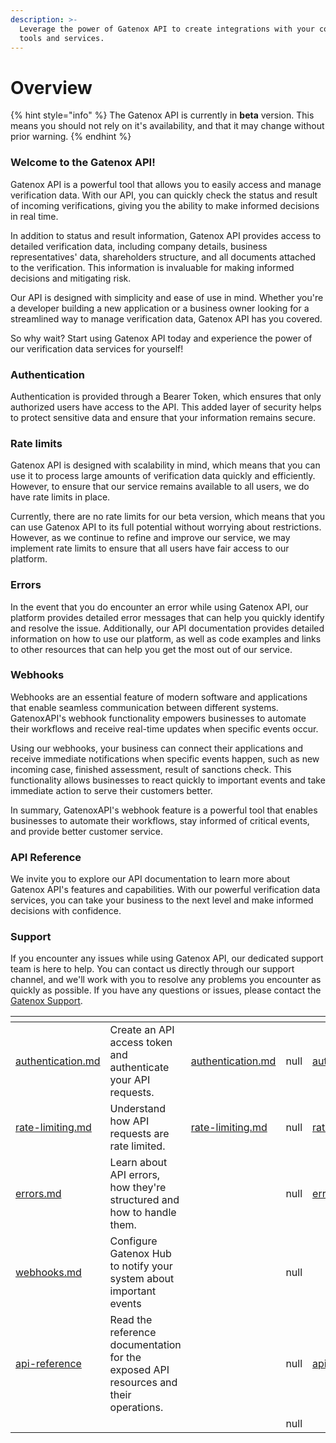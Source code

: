 ```yaml
---
description: >-
  Leverage the power of Gatenox API to create integrations with your company's
  tools and services.
---
```


# Overview

{% hint style="info" %}
The Gatenox API is currently in **beta** version. This means you should not rely on it's availability, and that it may change without prior warning.
{% endhint %}

### Welcome to the Gatenox API!

Gatenox API is a powerful tool that allows you to easily access and manage verification data. With our API, you can quickly check the status and result of incoming verifications, giving you the ability to make informed decisions in real time.

In addition to status and result information, Gatenox API provides access to detailed verification data, including company details, business representatives' data, shareholders structure, and all documents attached to the verification. This information is invaluable for making informed decisions and mitigating risk.

Our API is designed with simplicity and ease of use in mind. Whether you're a developer building a new application or a business owner looking for a streamlined way to manage verification data, Gatenox API has you covered.

So why wait? Start using Gatenox API today and experience the power of our verification data services for yourself!

### Authentication

Authentication is provided through a Bearer Token, which ensures that only authorized users have access to the API. This added layer of security helps to protect sensitive data and ensure that your information remains secure.&#x20;

### Rate limits

Gatenox API is designed with scalability in mind, which means that you can use it to process large amounts of verification data quickly and efficiently. However, to ensure that our service remains available to all users, we do have rate limits in place.

Currently, there are no rate limits for our beta version, which means that you can use Gatenox API to its full potential without worrying about restrictions. However, as we continue to refine and improve our service, we may implement rate limits to ensure that all users have fair access to our platform.

### Errors

In the event that you do encounter an error while using Gatenox API, our platform provides detailed error messages that can help you quickly identify and resolve the issue. Additionally, our API documentation provides detailed information on how to use our platform, as well as code examples and links to other resources that can help you get the most out of our service.

### Webhooks

Webhooks are an essential feature of modern software and applications that enable seamless communication between different systems. GatenoxAPI's webhook functionality empowers businesses to automate their workflows and receive real-time updates when specific events occur.

Using our webhooks, your business can connect their applications and receive immediate notifications when specific events happen, such as new incoming case, finished assessment, result of sanctions check. This functionality allows businesses to react quickly to important events and take immediate action to serve their customers better.

In summary, GatenoxAPI's webhook feature is a powerful tool that enables businesses to automate their workflows, stay informed of critical events, and provide better customer service.

### API Reference

We invite you to explore our API documentation to learn more about Gatenox API's features and capabilities. With our powerful verification data services, you can take your business to the next level and make informed decisions with confidence.

### Support

If you encounter any issues while using Gatenox API, our dedicated support team is here to help. You can contact us directly through our support channel, and we'll work with you to resolve any problems you encounter as quickly as possible. If you have any questions or issues, please contact the [Gatenox Support](mailto:support@gatenox.com).

<table data-card-size="large" data-view="cards"><thead><tr><th data-type="content-ref"></th><th></th><th data-hidden data-type="content-ref"></th><th data-hidden data-type="rating" data-max="5"></th><th data-hidden data-type="content-ref"></th><th data-hidden data-type="files"></th></tr></thead><tbody><tr><td><a href="authentication.md">authentication.md</a></td><td>Create an API access token and authenticate your API requests.</td><td><a href="authentication.md">authentication.md</a></td><td>null</td><td><a href="authentication.md">authentication.md</a></td><td></td></tr><tr><td><a href="rate-limiting.md">rate-limiting.md</a></td><td>Understand how API requests are rate limited.</td><td><a href="rate-limiting.md">rate-limiting.md</a></td><td>null</td><td><a href="rate-limiting.md">rate-limiting.md</a></td><td></td></tr><tr><td><a href="errors.md">errors.md</a></td><td>Learn about API errors, how they're structured and how to handle them.</td><td></td><td>null</td><td><a href="errors.md">errors.md</a></td><td></td></tr><tr><td><a href="webhooks.md">webhooks.md</a></td><td>Configure Gatenox Hub to notify your system about important events</td><td></td><td>null</td><td></td><td></td></tr><tr><td><a href="api-reference/">api-reference</a></td><td>Read the reference documentation for the exposed API resources and their operations.</td><td></td><td>null</td><td><a href="api-reference/">api-reference</a></td><td></td></tr><tr><td></td><td></td><td></td><td>null</td><td></td><td></td></tr></tbody></table>

